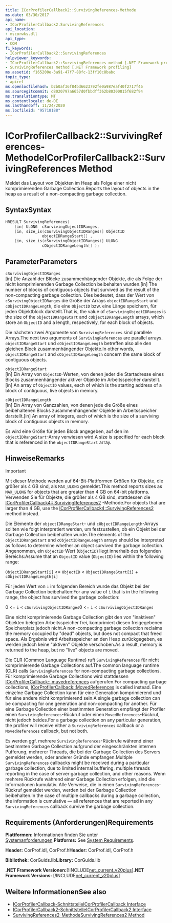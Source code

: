 ```yaml
---
title: ICorProfilerCallback2::SurvivingReferences-Methode
ms.date: 03/30/2017
api_name:
- ICorProfilerCallback2.SurvivingReferences
api_location:
- mscorwks.dll
api_type:
- COM
f1_keywords:
- ICorProfilerCallback2::SurvivingReferences
helpviewer_keywords:
- ICorProfilerCallback2::SurvivingReferences method [.NET Framework profiling]
- SurvivingReferences method [.NET Framework profiling]
ms.assetid: f165200e-3a91-47f7-88fc-13ff10c8babc
topic_type:
- apiref
ms.openlocfilehash: b2b0af36f84bd6623792fe0a987eaf40f2717f46
ms.sourcegitcommit: d8020797a6657d0fbbdff362b80300815f682f94
ms.translationtype: MT
ms.contentlocale: de-DE
ms.lasthandoff: 11/24/2020
ms.locfileid: "95718188"
---
```

# <a name="icorprofilercallback2survivingreferences-method"></a><span data-ttu-id="6e74f-102">ICorProfilerCallback2::SurvivingReferences-Methode</span><span class="sxs-lookup"><span data-stu-id="6e74f-102">ICorProfilerCallback2::SurvivingReferences Method</span></span>

<span data-ttu-id="6e74f-103">Meldet das Layout von Objekten im Heap als Folge einer nicht komprimierenden Garbage Collection.</span><span class="sxs-lookup"><span data-stu-id="6e74f-103">Reports the layout of objects in the heap as a result of a non-compacting garbage collection.</span></span>  
  
## <a name="syntax"></a><span data-ttu-id="6e74f-104">Syntax</span><span class="sxs-lookup"><span data-stu-id="6e74f-104">Syntax</span></span>  
  
```cpp  
HRESULT SurvivingReferences(  
    [in] ULONG  cSurvivingObjectIDRanges,  
    [in, size_is(cSurvivingObjectIDRanges)] ObjectID  
                objectIDRangeStart[] ,  
    [in, size_is(cSurvivingObjectIDRanges)] ULONG  
                cObjectIDRangeLength[] );  
```  
  
## <a name="parameters"></a><span data-ttu-id="6e74f-105">Parameter</span><span class="sxs-lookup"><span data-stu-id="6e74f-105">Parameters</span></span>  

 `cSurvivingObjectIDRanges`  
 <span data-ttu-id="6e74f-106">[in] Die Anzahl der Blöcke zusammenhängender Objekte, die als Folge der nicht komprimierenden Garbage Collection beibehalten wurden.</span><span class="sxs-lookup"><span data-stu-id="6e74f-106">[in] The number of blocks of contiguous objects that survived as the result of the non-compacting garbage collection.</span></span> <span data-ttu-id="6e74f-107">Dies bedeutet, dass der Wert von `cSurvivingObjectIDRanges` die Größe der Arrays `objectIDRangeStart` und `cObjectIDRangeLength`, die eine `ObjectID` bzw. eine Länge speichern, für jeden Objektblock darstellt.</span><span class="sxs-lookup"><span data-stu-id="6e74f-107">That is, the value of `cSurvivingObjectIDRanges` is the size of the `objectIDRangeStart` and `cObjectIDRangeLength` arrays, which store an `ObjectID` and a length, respectively, for each block of objects.</span></span>  
  
 <span data-ttu-id="6e74f-108">Die nächsten zwei Argumente von `SurvivingReferences` sind parallele Arrays.</span><span class="sxs-lookup"><span data-stu-id="6e74f-108">The next two arguments of `SurvivingReferences` are parallel arrays.</span></span> <span data-ttu-id="6e74f-109">`objectIDRangeStart` und `cObjectIDRangeLength` betreffen also alle den gleichen Block zusammenhängender Objekte.</span><span class="sxs-lookup"><span data-stu-id="6e74f-109">In other words, `objectIDRangeStart` and `cObjectIDRangeLength` concern the same block of contiguous objects.</span></span>  
  
 `objectIDRangeStart`  
 <span data-ttu-id="6e74f-110">[in] Ein Array von `ObjectID`-Werten, von denen jeder die Startadresse eines Blocks zusammenhängender aktiver Objekte im Arbeitsspeicher darstellt.</span><span class="sxs-lookup"><span data-stu-id="6e74f-110">[in] An array of `ObjectID` values, each of which is the starting address of a block of contiguous, live objects in memory.</span></span>  
  
 `cObjectIDRangeLength`  
 <span data-ttu-id="6e74f-111">[in] Ein Array von Ganzzahlen, von denen jede die Größe eines beibehaltenen Blocks zusammenhängender Objekte im Arbeitsspeicher darstellt.</span><span class="sxs-lookup"><span data-stu-id="6e74f-111">[in] An array of integers, each of which is the size of a surviving block of contiguous objects in memory.</span></span>  
  
 <span data-ttu-id="6e74f-112">Es wird eine Größe für jeden Block angegeben, auf den im `objectIDRangeStart`-Array verwiesen wird.</span><span class="sxs-lookup"><span data-stu-id="6e74f-112">A size is specified for each block that is referenced in the `objectIDRangeStart` array.</span></span>  
  
## <a name="remarks"></a><span data-ttu-id="6e74f-113">Hinweise</span><span class="sxs-lookup"><span data-stu-id="6e74f-113">Remarks</span></span>  
  
> [!IMPORTANT]
> <span data-ttu-id="6e74f-114">Mit dieser Methode werden auf 64-Bit-Plattformen Größen für Objekte, die größer als 4 GB sind, als `MAX_ULONG` gemeldet.</span><span class="sxs-lookup"><span data-stu-id="6e74f-114">This method reports sizes as `MAX_ULONG` for objects that are greater than 4 GB on 64-bit platforms.</span></span> <span data-ttu-id="6e74f-115">Verwenden Sie für Objekte, die größer als 4 GB sind, stattdessen die [ICorProfilerCallback4:: SurvivingReferences2](icorprofilercallback4-survivingreferences2-method.md) -Methode.</span><span class="sxs-lookup"><span data-stu-id="6e74f-115">For objects that are larger than 4 GB, use the [ICorProfilerCallback4::SurvivingReferences2](icorprofilercallback4-survivingreferences2-method.md) method instead.</span></span>  
  
 <span data-ttu-id="6e74f-116">Die Elemente der `objectIDRangeStart`- und `cObjectIDRangeLength`-Arrays sollten wie folgt interpretiert werden, um festzustellen, ob ein Objekt bei der Garbage Collection beibehalten wurde.</span><span class="sxs-lookup"><span data-stu-id="6e74f-116">The elements of the `objectIDRangeStart` and `cObjectIDRangeLength` arrays should be interpreted as follows to determine whether an object survived the garbage collection.</span></span> <span data-ttu-id="6e74f-117">Angenommen, ein `ObjectID`-Wert (`ObjectID`) liegt innerhalb des folgenden Bereichs:</span><span class="sxs-lookup"><span data-stu-id="6e74f-117">Assume that an `ObjectID` value (`ObjectID`) lies within the following range:</span></span>  
  
 `ObjectIDRangeStart[i]` <= `ObjectID` < `ObjectIDRangeStart[i]` + `cObjectIDRangeLength[i]`  
  
 <span data-ttu-id="6e74f-118">Für jeden Wert von `i` im folgenden Bereich wurde das Objekt bei der Garbage Collection beibehalten:</span><span class="sxs-lookup"><span data-stu-id="6e74f-118">For any value of `i` that is in the following range, the object has survived the garbage collection:</span></span>  
  
 <span data-ttu-id="6e74f-119">0 <= `i` < `cSurvivingObjectIDRanges`</span><span class="sxs-lookup"><span data-stu-id="6e74f-119">0 <= `i` < `cSurvivingObjectIDRanges`</span></span>  
  
 <span data-ttu-id="6e74f-120">Eine nicht komprimierende Garbage Collection gibt den von "inaktiven" Objekten belegten Arbeitsspeicher frei, komprimiert diesen freigegebenen Speicherplatz jedoch nicht.</span><span class="sxs-lookup"><span data-stu-id="6e74f-120">A non-compacting garbage collection reclaims the memory occupied by "dead" objects, but does not compact that freed space.</span></span> <span data-ttu-id="6e74f-121">Als Ergebnis wird Arbeitsspeicher an den Heap zurückgegeben, es werden jedoch keine "aktiven" Objekte verschoben.</span><span class="sxs-lookup"><span data-stu-id="6e74f-121">As a result, memory is returned to the heap, but no "live" objects are moved.</span></span>  
  
 <span data-ttu-id="6e74f-122">Die CLR (Common Language Runtime) ruft `SurvivingReferences` für nicht komprimierende Garbage Collections auf.</span><span class="sxs-lookup"><span data-stu-id="6e74f-122">The common language runtime (CLR) calls `SurvivingReferences` for non-compacting garbage collections.</span></span> <span data-ttu-id="6e74f-123">Für komprimierende Garbage Collections wird stattdessen [ICorProfilerCallback:: muvedreferences](icorprofilercallback-movedreferences-method.md) aufgerufen.</span><span class="sxs-lookup"><span data-stu-id="6e74f-123">For compacting garbage collections, [ICorProfilerCallback::MovedReferences](icorprofilercallback-movedreferences-method.md) is called instead.</span></span> <span data-ttu-id="6e74f-124">Eine einzelne Garbage Collection kann für eine Generation komprimierend und für eine andere nicht komprimierend sein.</span><span class="sxs-lookup"><span data-stu-id="6e74f-124">A single garbage collection can be compacting for one generation and non-compacting for another.</span></span> <span data-ttu-id="6e74f-125">Für eine Garbage Collection einer bestimmten Generation empfängt der Profiler einen `SurvivingReferences`-Rückruf oder einen `MovedReferences`-Rückruf, nicht jedoch beides.</span><span class="sxs-lookup"><span data-stu-id="6e74f-125">For a garbage collection on any particular generation, the profiler will receive either a `SurvivingReferences` callback or a `MovedReferences` callback, but not both.</span></span>  
  
 <span data-ttu-id="6e74f-126">Es werden ggf. mehrere `SurvivingReferences`-Rückrufe während einer bestimmten Garbage Collection aufgrund der eingeschränkten internen Pufferung, mehrerer Threads, die bei der Garbage Collection des Servers gemeldet werden, oder anderer Gründe empfangen.</span><span class="sxs-lookup"><span data-stu-id="6e74f-126">Multiple `SurvivingReferences` callbacks might be received during a particular garbage collection, due to limited internal buffering, multiple threads reporting in the case of server garbage collection, and other reasons.</span></span> <span data-ttu-id="6e74f-127">Wenn mehrere Rückrufe während einer Garbage Collection erfolgen, sind die Informationen kumulativ. Alle Verweise, die in einen `SurvivingReferences`-Rückruf gemeldet werden, werden bei der Garbage Collection beibehalten.</span><span class="sxs-lookup"><span data-stu-id="6e74f-127">In the case of multiple callbacks during a garbage collection, the information is cumulative — all references that are reported in any `SurvivingReferences` callback survive the garbage collection.</span></span>  
  
## <a name="requirements"></a><span data-ttu-id="6e74f-128">Requirements (Anforderungen)</span><span class="sxs-lookup"><span data-stu-id="6e74f-128">Requirements</span></span>  

 <span data-ttu-id="6e74f-129">**Plattformen:** Informationen finden Sie unter [Systemanforderungen](../../get-started/system-requirements.md).</span><span class="sxs-lookup"><span data-stu-id="6e74f-129">**Platforms:** See [System Requirements](../../get-started/system-requirements.md).</span></span>  
  
 <span data-ttu-id="6e74f-130">**Header:** CorProf.idl, CorProf.h</span><span class="sxs-lookup"><span data-stu-id="6e74f-130">**Header:** CorProf.idl, CorProf.h</span></span>  
  
 <span data-ttu-id="6e74f-131">**Bibliothek:** CorGuids.lib</span><span class="sxs-lookup"><span data-stu-id="6e74f-131">**Library:** CorGuids.lib</span></span>  
  
 <span data-ttu-id="6e74f-132">**.NET Framework Versionen:**[!INCLUDE[net_current_v20plus](../../../../includes/net-current-v20plus-md.md)]</span><span class="sxs-lookup"><span data-stu-id="6e74f-132">**.NET Framework Versions:** [!INCLUDE[net_current_v20plus](../../../../includes/net-current-v20plus-md.md)]</span></span>  
  
## <a name="see-also"></a><span data-ttu-id="6e74f-133">Weitere Informationen</span><span class="sxs-lookup"><span data-stu-id="6e74f-133">See also</span></span>

- [<span data-ttu-id="6e74f-134">ICorProfilerCallback-Schnittstelle</span><span class="sxs-lookup"><span data-stu-id="6e74f-134">ICorProfilerCallback Interface</span></span>](icorprofilercallback-interface.md)
- [<span data-ttu-id="6e74f-135">ICorProfilerCallback2-Schnittstelle</span><span class="sxs-lookup"><span data-stu-id="6e74f-135">ICorProfilerCallback2 Interface</span></span>](icorprofilercallback2-interface.md)
- [<span data-ttu-id="6e74f-136">SurvivingReferences2-Methode</span><span class="sxs-lookup"><span data-stu-id="6e74f-136">SurvivingReferences2 Method</span></span>](icorprofilercallback4-survivingreferences2-method.md)
